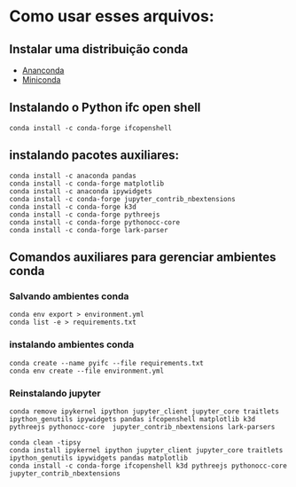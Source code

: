 # Como usar esses arquivos:

## Instalar uma distribuição conda 

- [Ananconda](https://www.anaconda.com/products/individual)
- [Miniconda](https://docs.conda.io/en/latest/miniconda.html)


## Instalando o Python ifc open shell

    conda install -c conda-forge ifcopenshell

## instalando pacotes auxiliares:

    conda install -c anaconda pandas
    conda install -c conda-forge matplotlib
    conda install -c anaconda ipywidgets
    conda install -c conda-forge jupyter_contrib_nbextensions
    conda install -c conda-forge k3d
    conda install -c conda-forge pythreejs
    conda install -c conda-forge pythonocc-core
    conda install -c conda-forge lark-parser


## Comandos auxiliares para gerenciar ambientes conda

### Salvando ambientes conda

    conda env export > environment.yml
    conda list -e > requirements.txt

### instalando ambientes conda

    conda create --name pyifc --file requirements.txt
    conda env create --file environment.yml

### Reinstalando jupyter

    conda remove ipykernel ipython jupyter_client jupyter_core traitlets ipython_genutils ipywidgets pandas ifcopenshell matplotlib k3d pythreejs pythonocc-core  jupyter_contrib_nbextensions lark-parsers

    conda clean -tipsy
    conda install ipykernel ipython jupyter_client jupyter_core traitlets ipython_genutils ipywidgets pandas matplotlib
    conda install -c conda-forge ifcopenshell k3d pythreejs pythonocc-core jupyter_contrib_nbextensions